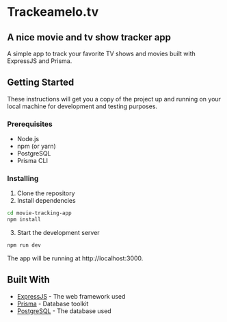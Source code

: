 # Trackeamelo.tv
## A nice movie and tv show tracker app

A simple app to track your favorite TV shows and movies built with ExpressJS and Prisma.

## Getting Started

These instructions will get you a copy of the project up and running on your local machine for development and testing purposes.

### Prerequisites

- Node.js
- npm (or yarn)
- PostgreSQL
- Prisma CLI

### Installing

1. Clone the repository
2. Install dependencies
```bash
cd movie-tracking-app
npm install
```
3. Start the development server
```bash
npm run dev
```


The app will be running at http://localhost:3000.

## Built With

- [ExpressJS](https://expressjs.com/) - The web framework used
- [Prisma](https://www.prisma.io/) - Database toolkit
- [PostgreSQL](https://www.postgresql.org/) - The database used